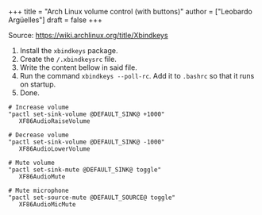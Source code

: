 +++
title = "Arch Linux volume control (with buttons)"
author = ["Leobardo Argüelles"]
draft = false
+++

Source: <https://wiki.archlinux.org/title/Xbindkeys>

1.  Install the `xbindkeys` package.
2.  Create the `/.xbindkeysrc` file.
3.  Write the content bellow in said file.
4.  Run the command `xbindkeys --poll-rc`.
    Add it to `.bashrc` so that it runs on startup.
5.  Done.

<!--listend-->

```text
# Increase volume
"pactl set-sink-volume @DEFAULT_SINK@ +1000"
   XF86AudioRaiseVolume

# Decrease volume
"pactl set-sink-volume @DEFAULT_SINK@ -1000"
   XF86AudioLowerVolume

# Mute volume
"pactl set-sink-mute @DEFAULT_SINK@ toggle"
   XF86AudioMute

# Mute microphone
"pactl set-source-mute @DEFAULT_SOURCE@ toggle"
   XF86AudioMicMute
```
